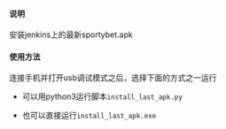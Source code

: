 #### 说明

安装jenkins上的最新sportybet.apk

#### 使用方法

连接手机并打开usb调试模式之后，选择下面的方式之一运行

- 可以用python3运行脚本`install_last_apk.py`

- 也可以直接运行`install_last_apk.exe`
